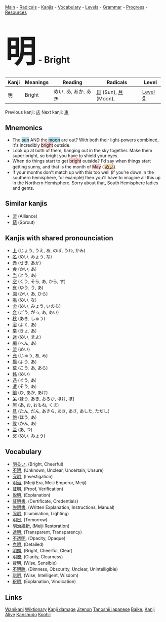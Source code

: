 <style> bigfont {font-size: 100px}</style>
[Main](../README.md) -
[Radicals](../radicals.md) -
[Kanjis](../kanjis.md) -
[Vocabulary](../vocabulary.md) -
[Levels](../levels.md) -
[Grammar](../grammar.md) - 
[Progress](../progress.md) -
[Resources](../resources.md)
# <bigfont> 明</bigfont> - Bright 

| Kanji | Meanings | Reading | Radicals | Level |
| --- | --- | --- | --- | --- |
| 明 | Bright | めい, あ, あか, あき | [日](../radicals/日.md) (Sun), [月](../radicals/月.md) (Moon),  | [Level 6](../levels/wk_level6.md) |

Previous kanji: [店](店.md) Next kanji: [東](東.md) 

## Mnemonics
 * The <span style="background-color:#ADD8E6"> sun</span> AND the <span style="background-color:#ADD8E6"> moon</span> are out? With both their light-powers combined, it's incredibly <span style="background-color:#ffcccb"> bright</span> outside.
* Look up at both of them, hanging out in the sky together. Make them super bright, so bright you have to shield your eyes.
* When do things start to get <span style="background-color:#ffcccb"> bright</span> outside? I'd say when things start getting sunny, and that is the month of <span style="background-color:#ffcccb"> May</span> (<span style="background-color:#fed8b1"> [めい](https://jisho.org/search/めい)</span>).
* If your months don't match up with this too well (if you're down in the southern hemisphere, for example) then you'll have to imagine all this up in the Northern Hemisphere. Sorry about that, South Hemisphere ladies and gents.


## Similar kanjis
 * [盟](盟.md) (Alliance)
* [萌](萌.md) (Sprout)



## Kanjis with shared pronounciation
 * [上](上.md) (じょう, うえ, あ, のぼ, うわ, かみ)
* [名](名.md) (めい, みょう, な)
* [赤](赤.md) (せき, あか)
* [会](会.md) (かい, あ)
* [当](当.md) (とう, あ)
* [空](空.md) (くう, そら, あ, から, す)
* [有](有.md) (ゆう, う, あ)
* [開](開.md) (かい, あ, ひら)
* [鳴](鳴.md) (めい, な)
* [命](命.md) (めい, みょう, いのち)
* [合](合.md) (ごう, がっ, あ, あい)
* [秋](秋.md) (あき, しゅう)
* [浴](浴.md) (よく, あ)
* [挙](挙.md) (きょ, あ)
* [迷](迷.md) (めい, まよ)
* [編](編.md) (へん, あ)
* [盟](盟.md) (めい)
* [充](充.md) (じゅう, あ, み)
* [揚](揚.md) (よう, あ)
* [荒](荒.md) (こう, あ, あら)
* [銘](銘.md) (めい)
* [遇](遇.md) (ぐう, あ)
* [遭](遭.md) (そう, あ)
* [緋](緋.md) (ひ, あか, あけ)
* [呆](呆.md) (ほう, あき, おろか, ほけ, ぼ)
* [阿](阿.md) (あ, お, おもね, くま)
* [旦](旦.md) (たん, だん, あきら, あき, あさ, あした, ただし)
* [飽](飽.md) (ほう, あ)
* [敢](敢.md) (かん, あ)
* [亜](亜.md) (あ, つ)
* [冥](冥.md) (めい, みょう)



## Vocabulary
 * [明るい](../vocabulary/明.md), (Bright, Cheerful)
* [不明](../vocabulary/明.md), (Unknown, Unclear, Uncertain, Unsure)
* [究明](../vocabulary/明.md), (Investigation)
* [明治](../vocabulary/明.md), (Meiji Era, Meiji Emperor, Meiji)
* [証明](../vocabulary/明.md), (Proof, Verification)
* [説明](../vocabulary/明.md), (Explanation)
* [証明書](../vocabulary/明.md), (Certificate, Credentials)
* [説明書](../vocabulary/明.md), (Written Explanation, Instructions, Manual)
* [照明](../vocabulary/明.md), (Illumination, Lighting)
* [明日](../vocabulary/明.md), (Tomorrow)
* [明治維新](../vocabulary/明.md), (Meiji Restoration)
* [透明](../vocabulary/明.md), (Transparent, Transparency)
* [不透明](../vocabulary/明.md), (Opacity, Opaque)
* [克明](../vocabulary/明.md), (Detailed)
* [明朗](../vocabulary/明.md), (Bright, Cheerful, Clear)
* [明瞭](../vocabulary/明.md), (Clarity, Clearness)
* [賢明](../vocabulary/明.md), (Wise, Sensible)
* [不明瞭](../vocabulary/明.md), (Dimness, Obscurity, Unclear, Unintelligible)
* [聡明](../vocabulary/明.md), (Wise, Intelligent, Wisdom)
* [釈明](../vocabulary/明.md), (Explanation, Vindication)




## Links 


[Wanikani](https://www.wanikani.com/kanji/明)
[Wiktionary](https://en.wiktionary.org/wiki/明)
[Kanji damage](http://www.kanjidamage.com/kanji/search?utf8=✓&q=明)
[Jitenon](https://jitenon.com/kanji/明)
[Tanoshii japanese](https://www.tanoshiijapanese.com/dictionary/kanji.cfm?k=明)
[Baike](https://baike.baidu.com/item/明),
[Kanji Alive](https://app.kanjialive.com/明)
[Kanshudo](https://www.kanshudo.com/searchmn?q=明)
[Koohii](https://kanji.koohii.com/study/kanji/明)
